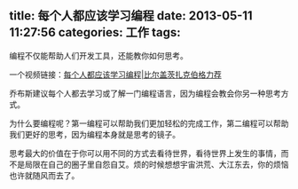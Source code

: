 title: 每个人都应该学习编程
date: 2013-05-11 11:27:56
categories: 工作
tags:
---

编程不仅能帮助人们开发工具，还能教你如何思考。

一个视频链接：[每个人都应该学习编程|比尔盖茨扎克伯格力荐](http://v.qq.com/boke/page/x/4/j/x0111yh3s4j.html)

<!--more-->

乔布斯建议每个人都去学习或了解一门编程语言，因为编程会教会你另一种思考方式。

为什么要编程呢？第一编程可以帮助我们更加轻松的完成工作，第二编程可以帮助我们更好的思考，因为编程本身就是思考的镜子。

思考最大的价值在于你可以用不同的方式去看待世界，看待世界上发生的事情，而不是局限在自己的圈子里自怨自艾。烦的时候想想宇宙洪荒、大江东去，你的烦恼也许就随风而去了。
